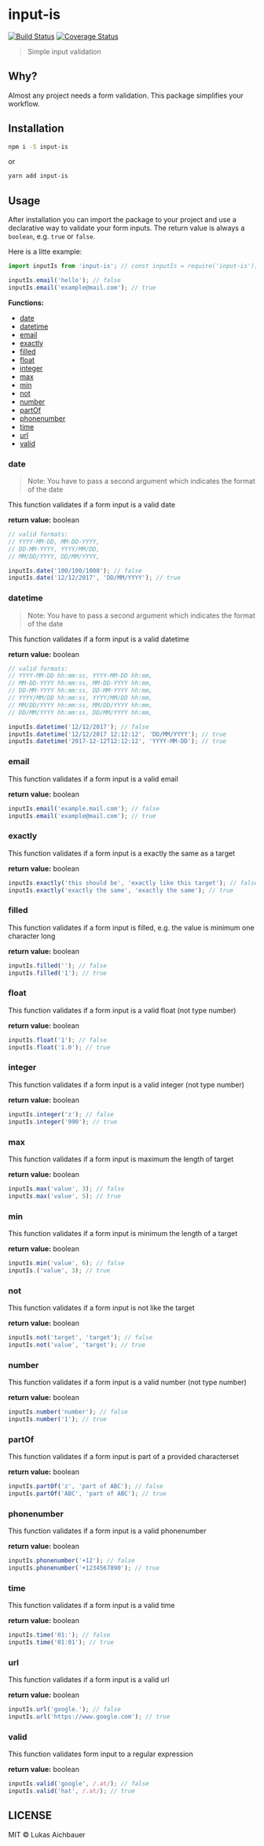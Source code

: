 # input-is

[![Build Status](https://travis-ci.org/aichbauer/node-input-is.svg?branch=master)](https://travis-ci.org/aichbauer/node-input-is)
[![Coverage Status](https://coveralls.io/repos/github/aichbauer/node-input-is/badge.svg?branch=master)](https://coveralls.io/github/aichbauer/node-input-is?branch=master)

> Simple input validation

## Why?

Almost any project needs a form validation.
This package simplifies your workflow.

## Installation

```sh
npm i -S input-is
```

or

```sh
yarn add input-is
```

## Usage

After installation you can import the package to your project and use a declarative way to validate your form inputs.
The return value is always a `boolean`, e.g. `true` or `false`.

Here is a litte example:

```js
import inputIs from 'input-is'; // const inputIs = require('input-is');

inputIs.email('hello'); // false
inputIs.email('example@mail.com'); // true
```

**Functions:**

- [date](#date)
- [datetime](#datetime)
- [email](#email)
- [exactly](#exactly)
- [filled](#filled)
- [float](#float)
- [integer](#integer)
- [max](#max)
- [min](#min)
- [not](#not)
- [number](#number)
- [partOf](#partOf)
- [phonenumber](#phonenumber)
- [time](#time)
- [url](#url)
- [valid](#valid)

### date

> Note: You have to pass a second argument which indicates the format of the date

This function validates if a form input is a valid date

**return value:** boolean

```js
// valid formats:
// YYYY-MM-DD, MM-DD-YYYY,
// DD-MM-YYYY, YYYY/MM/DD,
// MM/DD/YYYY, DD/MM/YYYY,

inputIs.date('100/100/1000'); // false
inputIs.date('12/12/2017', 'DD/MM/YYYY'); // true
```

### datetime

> Note: You have to pass a second argument which indicates the format of the date

This function validates if a form input is a valid datetime

**return value:** boolean

```js
// valid formats:
// YYYY-MM-DD hh:mm:ss, YYYY-MM-DD hh:mm,
// MM-DD-YYYY hh:mm:ss, MM-DD-YYYY hh:mm,
// DD-MM-YYYY hh:mm:ss, DD-MM-YYYY hh:mm,
// YYYY/MM/DD hh:mm:ss, YYYY/MM/DD hh:mm,
// MM/DD/YYYY hh:mm:ss, MM/DD/YYYY hh:mm,
// DD/MM/YYYY hh:mm:ss, DD/MM/YYYY hh:mm,

inputIs.datetime('12/12/2017'); // false
inputIs.datetime('12/12/2017 12:12:12', 'DD/MM/YYYY'); // true
inputIs.datetime('2017-12-12T12:12:12', 'YYYY-MM-DD'); // true
```

### email

This function validates if a form input is a valid email

**return value:** boolean

```js
inputIs.email('example.mail.com'); // false
inputIs.email('example@mail.com'); // true
```

### exactly

This function validates if a form input is a exactly the same as a target

**return value:** boolean

```js
inputIs.exactly('this should be', 'exactly like this target'); // false
inputIs.exactly('exactly the same', 'exactly the same'); // true
```

### filled

This function validates if a form input is filled, e.g. the value is minimum one character long

**return value:** boolean

```js
inputIs.filled(''); // false
inputIs.filled('1'); // true
```

### float

This function validates if a form input is a valid float (not type number)

**return value:** boolean

```js
inputIs.float('1'); // false
inputIs.float('1.0'); // true
```

### integer

This function validates if a form input is a valid integer (not type number)

**return value:** boolean

```js
inputIs.integer('z'); // false
inputIs.integer('990'); // true
```

### max

This function validates if a form input is maximum the length of target

**return value:** boolean

```js
inputIs.max('value', 3); // false
inputIs.max('value', 5); // true
```

### min

This function validates if a form input is minimum the length of a target

**return value:** boolean

```js
inputIs.min('value', 6); // false
inputIs.('value', 3); // true
```

### not

This function validates if a form input is not like the target

**return value:** boolean

```js
inputIs.not('target', 'target'); // false
inputIs.not('value', 'target'); // true
```

### number

This function validates if a form input is a valid number (not type number)

**return value:** boolean

```js
inputIs.number('number'); // false
inputIs.number('1'); // true
```

### partOf

This function validates if a form input is part of a provided characterset

**return value:** boolean

```js
inputIs.partOf('z', 'part of ABC'); // false
inputIs.partOf('ABC', 'part of ABC'); // true
```

### phonenumber

This function validates if a form input is a valid phonenumber

**return value:** boolean

```js
inputIs.phonenumber('+12'); // false
inputIs.phonenumber('+1234567890'); // true
```

### time

This function validates if a form input is a valid time

**return value:** boolean

```js
inputIs.time('01:'); // false
inputIs.time('01:01'); // true
```

### url

This function validates if a form input is a valid url

**return value:** boolean

```js
inputIs.url('google.'); // false
inputIs.url('https://www.google.com'); // true
```

### valid

This function validates form input to a regular expression

**return value:** boolean

```js
inputIs.valid('google', /.at/); // false
inputIs.valid('hat', /.at/); // true
```

## LICENSE

MIT © Lukas Aichbauer
